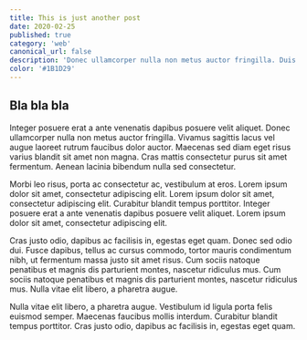 ```yaml
---
title: This is just another post
date: 2020-02-25
published: true
category: 'web'
canonical_url: false
description: 'Donec ullamcorper nulla non metus auctor fringilla. Duis mollis, est non commodo luctus, nisi erat porttitor ligula, eget lacinia odio sem nec elit.'
color: '#1B1D29'
---
```


## Bla bla bla

Integer posuere erat a ante venenatis dapibus posuere velit aliquet. Donec ullamcorper nulla non metus auctor fringilla. Vivamus sagittis lacus vel augue laoreet rutrum faucibus dolor auctor. Maecenas sed diam eget risus varius blandit sit amet non magna. Cras mattis consectetur purus sit amet fermentum. Aenean lacinia bibendum nulla sed consectetur.

Morbi leo risus, porta ac consectetur ac, vestibulum at eros. Lorem ipsum dolor sit amet, consectetur adipiscing elit. Lorem ipsum dolor sit amet, consectetur adipiscing elit. Curabitur blandit tempus porttitor. Integer posuere erat a ante venenatis dapibus posuere velit aliquet. Lorem ipsum dolor sit amet, consectetur adipiscing elit.

Cras justo odio, dapibus ac facilisis in, egestas eget quam. Donec sed odio dui. Fusce dapibus, tellus ac cursus commodo, tortor mauris condimentum nibh, ut fermentum massa justo sit amet risus. Cum sociis natoque penatibus et magnis dis parturient montes, nascetur ridiculus mus. Cum sociis natoque penatibus et magnis dis parturient montes, nascetur ridiculus mus. Nulla vitae elit libero, a pharetra augue.

Nulla vitae elit libero, a pharetra augue. Vestibulum id ligula porta felis euismod semper. Maecenas faucibus mollis interdum. Curabitur blandit tempus porttitor. Cras justo odio, dapibus ac facilisis in, egestas eget quam.
